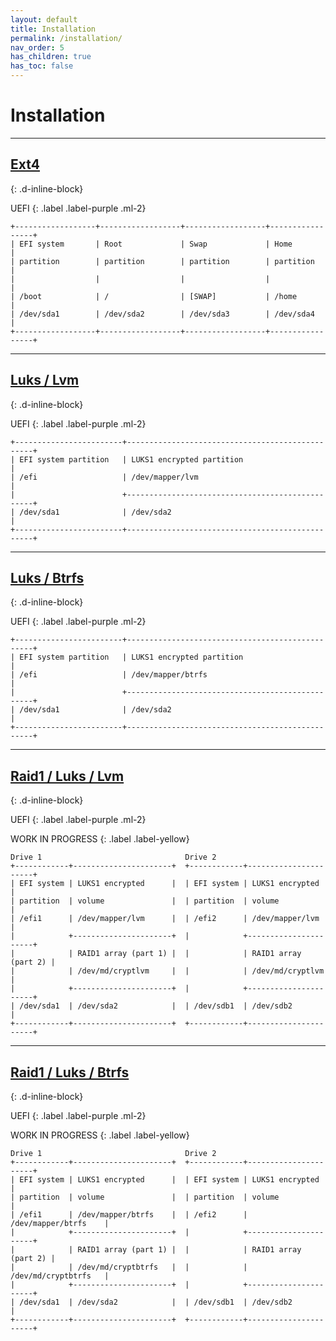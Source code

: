 ```yaml
---
layout: default
title: Installation
permalink: /installation/
nav_order: 5
has_children: true
has_toc: false
---
```


# Installation

---

## [Ext4](/Andromeda/installation/ext4/)
{: .d-inline-block}

UEFI
{: .label .label-purple .ml-2}

```
+------------------+------------------+------------------+-----------------+
| EFI system       | Root             | Swap             | Home            |
| partition        | partition        | partition        | partition       |
|                  |                  |                  |                 |
| /boot            | /                | [SWAP]           | /home           |
| /dev/sda1        | /dev/sda2        | /dev/sda3        | /dev/sda4       |
+------------------+------------------+------------------+-----------------+
```

---

## [Luks / Lvm](/Andromeda/installation/luks-lvm/)
{: .d-inline-block}

UEFI
{: .label .label-purple .ml-2}

```
+------------------------+-------------------------------------------------+
| EFI system partition   | LUKS1 encrypted partition                       |
| /efi                   | /dev/mapper/lvm                                 |
|                        +-------------------------------------------------+
| /dev/sda1              | /dev/sda2                                       |
+------------------------+-------------------------------------------------+
```

---

## [Luks / Btrfs](/Andromeda/installation/luks-btrfs/)
{: .d-inline-block}

UEFI
{: .label .label-purple .ml-2}

```
+------------------------+-------------------------------------------------+
| EFI system partition   | LUKS1 encrypted partition                       |
| /efi                   | /dev/mapper/btrfs                               |
|                        +-------------------------------------------------+
| /dev/sda1              | /dev/sda2                                       |
+------------------------+-------------------------------------------------+
```

---

## [Raid1 / Luks / Lvm](/Andromeda/installation/raid1-luks-lvm/)
{: .d-inline-block}

UEFI
{: .label .label-purple .ml-2}

WORK IN PROGRESS
{: .label .label-yellow}

```
Drive 1                                Drive 2
+------------+----------------------+  +------------+----------------------+
| EFI system | LUKS1 encrypted      |  | EFI system | LUKS1 encrypted      |
| partition  | volume               |  | partition  | volume               |
| /efi1      | /dev/mapper/lvm      |  | /efi2      | /dev/mapper/lvm      |
|            +----------------------+  |            +----------------------+
|            | RAID1 array (part 1) |  |            | RAID1 array (part 2) |
|            | /dev/md/cryptlvm     |  |            | /dev/md/cryptlvm     |
|            +----------------------+  |            +----------------------+
| /dev/sda1  | /dev/sda2            |  | /dev/sdb1  | /dev/sdb2            |
+------------+----------------------+  +------------+----------------------+
```

---

## [Raid1 / Luks / Btrfs](/Andromeda/installation/raid1-luks-btrfs/)
{: .d-inline-block}

UEFI
{: .label .label-purple .ml-2}

WORK IN PROGRESS
{: .label .label-yellow}

```
Drive 1                                Drive 2
+------------+----------------------+  +------------+----------------------+
| EFI system | LUKS1 encrypted      |  | EFI system | LUKS1 encrypted      |
| partition  | volume               |  | partition  | volume               |
| /efi1      | /dev/mapper/btrfs    |  | /efi2      | /dev/mapper/btrfs    |
|            +----------------------+  |            +----------------------+
|            | RAID1 array (part 1) |  |            | RAID1 array (part 2) |
|            | /dev/md/cryptbtrfs   |  |            | /dev/md/cryptbtrfs   |
|            +----------------------+  |            +----------------------+
| /dev/sda1  | /dev/sda2            |  | /dev/sdb1  | /dev/sdb2            |
+------------+----------------------+  +------------+----------------------+
```

